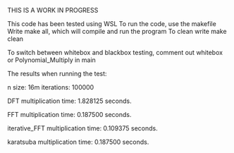 THIS IS A WORK IN PROGRESS

This code has been tested using WSL
To run the code, use the makefile
      Write make all, which will compile and run the program
To clean write make clean


To switch between whitebox and blackbox testing, comment out whitebox or Polynomial_Multiply in main


The results when running the test:

n size: 16m iterations: 100000

DFT multiplication time: 1.828125 seconds.

FFT multiplication time: 0.187500 seconds.

iterative_FFT multiplication time: 0.109375 seconds.

karatsuba multiplication time: 0.187500 seconds.
